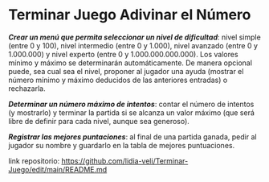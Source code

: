 # Terminar Juego Adivinar el Número

***Crear un menú que permita seleccionar un nivel de dificultad***: nivel simple (entre 0 y 100), nivel intermedio (entre 0 y 1.000), nivel avanzado (entre 0 y 1.000.000) y nivel experto (entre 0 y 1.000.000.000.000). Los valores mínimo y máximo se determinarán automáticamente.
De manera opcional puede, sea cual sea el nivel, proponer al jugador una ayuda (mostrar el número mínimo y máximo deducidos de las anteriores entradas) o rechazarla.

***Determinar un número máximo de intentos***: contar el número de intentos (y mostrarlo) y terminar la partida si se alcanza un valor máximo (que será libre de definir para cada nivel, aunque sea generoso).

***Registrar las mejores puntaciones***: al final de una partida ganada, pedir al jugador su nombre y guardarlo en la tabla de mejores puntuaciones.

link repositorio: https://github.com/lidia-veli/Terminar-Juego/edit/main/README.md
